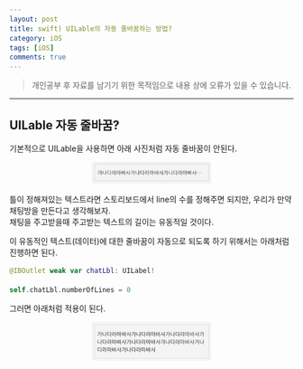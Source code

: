 ```yaml
---
layout: post
title: swift) UILable의 자동 줄바꿈하는 방법?
category: iOS
tags: [iOS]
comments: true
---
```


> 개인공부 후 자료를 남기기 위한 목적임으로 내용 상에 오류가 있을 수 있습니다.    

<hr>

## UILable 자동 줄바꿈?

기본적으로 UILable을 사용하면 아래 사진처럼 자동 줄바꿈이 안된다.

<center>
<figure>
<img src="/assets/post-img/iOS/iOS2/67.png" alt="" width="50%">
</figure>
</center>

틀이 정해져있는 텍스트라면 스토리보드에서 line의 수를 정해주면 되지만, 우리가 만약 채팅방을 만든다고 생각해보자.<br>
채팅을 주고받을때 주고받는 텍스트의 길이는 유동적일 것이다.

이 유동적인 텍스트(데이터)에 대한 줄바꿈이 자동으로 되도록 하기 위해서는 아래처럼 진행하면 된다.

```swift
@IBOutlet weak var chatLbl: UILabel!

self.chatLbl.numberOfLines = 0
```

그러면 아래처럼 적용이 된다.

<center>
<figure>
<img src="/assets/post-img/iOS/iOS2/68.png" alt="" width="50%">
</figure>
</center>

